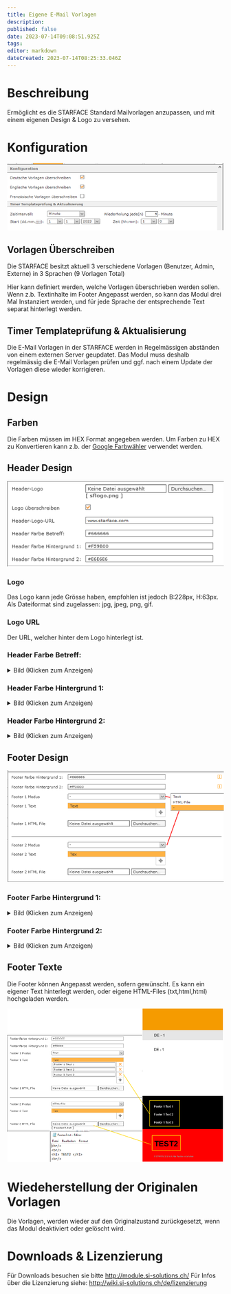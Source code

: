```yaml
---
title: Eigene E-Mail Vorlagen
description: 
published: false
date: 2023-07-14T09:08:51.925Z
tags: 
editor: markdown
dateCreated: 2023-07-14T08:25:33.046Z
---
```


# Beschreibung
Ermöglicht es die STARFACE Standard Mailvorlagen anzupassen, und mit einem eigenen Design & Logo zu versehen.

# Konfiguration

![1.PNG](/uploads/custom-mail-templates/1.PNG)

## Vorlagen Überschreiben
Die STARFACE besitzt aktuell 3 verschiedene Vorlagen (Benutzer, Admin, Externe) in 3 Sprachen (9 Vorlagen Total)

Hier kann definiert werden, welche Vorlagen überschrieben werden sollen.
Wenn z.b. Textinhalte im Footer Angepasst werden, so kann das Modul drei Mal Instanziert werden, und für jede Sprache der entsprechende Text separat hinterlegt werden.

## Timer Templateprüfung & Aktualisierung
Die E-Mail Vorlagen in der STARFACE werden in Regelmässigen abständen von einem externen Server geupdatet. 
Das Modul muss deshalb regelmässig die E-Mail Vorlagen prüfen und ggf. nach einem Update der Vorlagen diese wieder korrigieren.

# Design

## Farben
Die Farben müssen im HEX Format angegeben werden.
Um Farben zu HEX zu Konvertieren kann z.b. der [Google Farbwähler](https://g.co/kgs/fR7nEH) verwendet werden.

## Header Design

  ![7.PNG](/uploads/custom-mail-templates/7.PNG)

### Logo 
Das Logo kann jede Grösse haben, empfohlen ist jedoch B:228px, H:63px.
Als Dateiformat sind zugelassen: jpg, jpeg, png, gif.

### Logo URL
Der URL, welcher hinter dem Logo hinterlegt ist.

### Header Farbe Betreff:

<details>
  <summary>Bild (Klicken zum Anzeigen)</summary>
  
  ![2.PNG](/uploads/custom-mail-templates/2.PNG)
  
</details>

### Header Farbe Hintergrund 1:

<details>
  <summary>Bild (Klicken zum Anzeigen)</summary>
  
  ![3.PNG](/uploads/custom-mail-templates/3.PNG)
  
</details>

### Header Farbe Hintergrund 2:

<details>
  <summary>Bild (Klicken zum Anzeigen)</summary>
  
  ![4.PNG](/uploads/custom-mail-templates/4.PNG)
  
</details>


## Footer Design

![8.PNG](/uploads/custom-mail-templates/8.PNG)

### Footer Farbe Hintergrund 1:

<details>
  <summary>Bild (Klicken zum Anzeigen)</summary>
  
  ![5.PNG](/uploads/custom-mail-templates/5.PNG)
  
</details>

### Footer Farbe Hintergrund 2:

<details>
  <summary>Bild (Klicken zum Anzeigen)</summary>
  
  ![6.PNG](/uploads/custom-mail-templates/6.PNG)
  
</details>

## Footer Texte
Die Footer können Angepasst werden, sofern gewünscht. Es kann ein eigener Text hinterlegt werden, oder eigene HTML-Files (txt,html,html) hochgeladen werden.

![9.PNG](/uploads/custom-mail-templates/9.PNG)

# Wiedeherstellung der Originalen Vorlagen
Die Vorlagen, werden wieder auf den Originalzustand zurückgesetzt, wenn das Modul deaktiviert oder gelöscht wird.


# Downloads & Lizenzierung
Für Downloads besuchen sie bitte http://module.si-solutions.ch/
Für Infos über die Lizenzierung siehe: http://wiki.si-solutions.ch/de/lizenzierung
